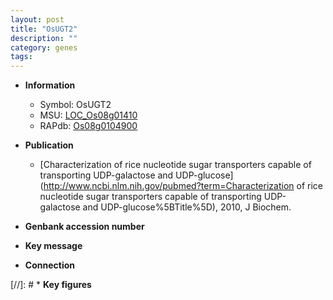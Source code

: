 ```yaml
---
layout: post
title: "OsUGT2"
description: ""
category: genes
tags: 
---
```


* **Information**  
    + Symbol: OsUGT2  
    + MSU: [LOC_Os08g01410](http://rice.uga.edu/cgi-bin/ORF_infopage.cgi?orf=LOC_Os08g01410)  
    + RAPdb: [Os08g0104900](http://rapdb.dna.affrc.go.jp/viewer/gbrowse_details/irgsp1?name=Os08g0104900)  

* **Publication**  
    + [Characterization of rice nucleotide sugar transporters capable of transporting UDP-galactose and UDP-glucose](http://www.ncbi.nlm.nih.gov/pubmed?term=Characterization of rice nucleotide sugar transporters capable of transporting UDP-galactose and UDP-glucose%5BTitle%5D), 2010, J Biochem.

* **Genbank accession number**  

* **Key message**  

* **Connection**  

[//]: # * **Key figures**  



